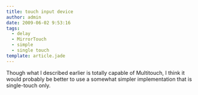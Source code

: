 ```yaml
---
title: touch input device
author: admin
date: 2009-06-02 9:53:16
tags: 
  - delay
  - MirrorTouch
  - simple
  - single touch
template: article.jade
---
```


Though what I described earlier is totally capable of Multitouch, I think it would probably be better to use a somewhat simpler implementation that is single-touch only.
